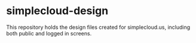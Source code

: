 # simplecloud-design
This repository holds the design files created for simplecloud.us, including both public and logged in screens.
